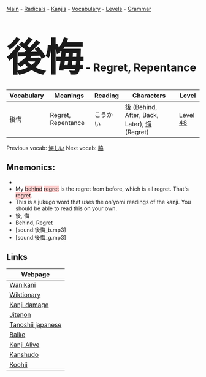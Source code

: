 <style> bigfont {font-size: 100px}</style>
[Main](../README.md) -
[Radicals](../radicals.md) -
[Kanjis](../kanjis.md) -
[Vocabulary](../vocabulary.md) -
[Levels](../levels.md) -
[Grammar](../grammar.md)
# <bigfont> 後悔</bigfont> - Regret, Repentance 

| Vocabulary | Meanings | Reading | Characters | Level |
| --- | --- | --- | --- | --- |
| 後悔 | Regret, Repentance | こうかい |  [後](../kanjis/後.md) (Behind, After, Back, Later), [悔](../kanjis/悔.md) (Regret) | [Level 48](../levels/wk_level48.md) |

Previous vocab: [悔しい](悔しい.md) Next vocab: [脇](脇.md) 

## Mnemonics:

* 
* My <span style="background-color:#ffcccb"> behind</span> <span style="background-color:#ffcccb"> regret</span> is the regret from before, which is all regret. That's <span style="background-color:#ffcccb"> regret</span>.
* This is a jukugo word that uses the on'yomi readings of the kanji. You should be able to read this on your own.
* 後, 悔
* Behind, Regret
* [sound:後悔_b.mp3]
* [sound:後悔_g.mp3]


## Links 

| Webpage |
| --- |
| [Wanikani          ](https://www.wanikani.com/kanji/後悔) |
| [Wiktionary        ](https://en.wiktionary.org/wiki/後悔) |
| [Kanji damage      ](http://www.kanjidamage.com/kanji/search?utf8=✓&q=後悔) |
| [Jitenon           ](https://jitenon.com/kanji/後悔) |
| [Tanoshii japanese ](https://www.tanoshiijapanese.com/dictionary/kanji.cfm?k=後悔) |
| [Baike             ](https://baike.baidu.com/item/後悔) |
| [Kanji Alive       ](https://app.kanjialive.com/後悔) |
| [Kanshudo          ](https://www.kanshudo.com/searchmn?q=後悔) |
| [Koohii            ](https://kanji.koohii.com/study/kanji/後悔) |
